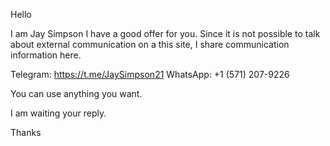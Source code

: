 Hello

I am Jay Simpson
I have a good offer for you.
Since it is not possible to talk about external communication on a this site, I share communication information here.

Telegram: https://t.me/JaySimpson21 
WhatsApp: +1 (571) 207-9226

You can use anything you want.

I am waiting your reply.

Thanks
